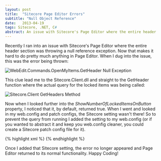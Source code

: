 ```yaml
---
layout: post
title:  "Sitecore Page Editor Errors"
subtitle: "Null Object Reference"
date:   2013-04-19
tags: Sitecore, .NET, C#
abstract: An issue with Sitecore's Page Editor where the entire header section was throwing a null reference exception.
---
```

Recently I ran into an issue with Sitecore's Page Editor where the entire header section was throwing a null reference exception. Now that makes it hard to do pretty much anything in Page Editor. When I dug into the issue, this was the error being thrown:

![WebEdit.Commands.OpenMyItems.GetHeader Null Exception](/images/blog/page-editor-header-issue.png "WebEdit.Commands.OpenMyItems.GetHeader Null Exception")

This clue lead me to the Sitecore.Client.dll and straight to the GetHeader function where the actual query for the locked items was being called:

![Sitecore.Client GetHeaders Method](/images/blog/sitecore.client-ilspy-view.png "Sitecore.Client GetHeaders Method")

Now when I looked further into the *ShowNumberOfLockedItemsOnButton* property, I noticed that it, by default, returned true. When I went and looked in my web.config and patch configs, the Sitecore setting wasn't there! So to prevent the query from running I added the setting to my web.config (or if you wanted to abstract it and keep you web.config cleaner, you could create a Sitecore patch config file for it).

{% highlight xml %}
<sitecore>
   <settings>
      <setting name="WebEdit.ShowNumberOfLockedItemsOnButton" value="false" />
   </settings>
</sitecore>
{% endhighlight %}

Once I added that Sitecore setting, the error no longer appeared and Page Editor returned to its normal functionality. Happy Coding!